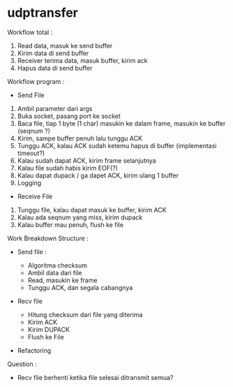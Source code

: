# udptransfer

Workflow total :
1. Read data, masuk ke send buffer 
2. Kirim data di send buffer
3. Receiver terima data, masuk buffer, kirim ack
4. Hapus data di send buffer

Workflow program :
- Send File
1. Ambil parameter dari args
2. Buka socket, pasang port ke socket
3. Baca file, tiap 1 byte (1 char) masukin ke dalam frame, masukin ke buffer (seqnum ?)
4. Kirim, sampe buffer penuh lalu tunggu ACK
5. Tunggu ACK, kalau ACK sudah ketemu hapus di buffer (implementasi timeout?)
6. Kalau sudah dapat ACK, kirim frame selanjutnya
7. Kalau file sudah habis kirim EOF(?)
8. Kalau dapat dupack / ga dapet ACK, kirim ulang 1 buffer
9. Logging

- Receive File
1. Tunggu file, kalau dapat masuk ke buffer, kirim ACK
2. Kalau ada seqnum yang miss, kirim dupack
3. Kalau buffer mau penuh, flush ke file

Work Breakdown Structure :
- Send file :
	- Algoritma checksum
	- Ambil data dari file
	- Read, masukin ke frame
	- Tunggu ACK, dan segala cabangnya
	
- Recv file
	- Hitung checksum dari file yang diterima
	- Kirim ACK
	- Kirim DUPACK
	- Flush ke File
	
- Refactoring
	
Question :
- Recv file berhenti ketika file selesai ditransmit semua?
